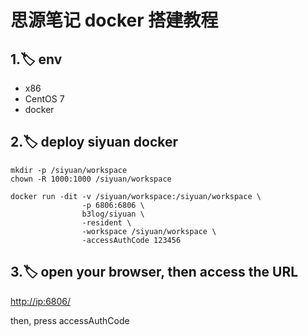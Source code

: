 # 思源笔记 docker 搭建教程

## 1.🏷 env

* x86
* CentOS 7
* docker

## 2.🏷 deploy siyuan docker

```shell
mkdir -p /siyuan/workspace
chown -R 1000:1000 /siyuan/workspace
```

```shell
docker run -dit -v /siyuan/workspace:/siyuan/workspace \
                -p 6806:6806 \
                b3log/siyuan \
                -resident \
                -workspace /siyuan/workspace \
                -accessAuthCode 123456
```

## 3.🏷 open your browser, then access the URL

[http://ip:6806/](http://ip:6806/ "http://ip:6806/")

then, press accessAuthCode
